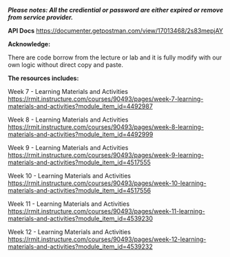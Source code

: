 ***Please notes: All the crediential or password are either expired or remove from service provider.***

**API Docs**
https://documenter.getpostman.com/view/17013468/2s83mepjAY

**Acknowledge:**

There are code borrow from the lecture or lab and it is fully modify with our own logic without direct copy and paste.

**The resources includes:**

Week 7 - Learning Materials and Activities
https://rmit.instructure.com/courses/90493/pages/week-7-learning-materials-and-activities?module_item_id=4492987

Week 8 - Learning Materials and Activities
https://rmit.instructure.com/courses/90493/pages/week-8-learning-materials-and-activities?module_item_id=4492999

Week 9 - Learning Materials and Activities
https://rmit.instructure.com/courses/90493/pages/week-9-learning-materials-and-activities?module_item_id=4517555

Week 10 - Learning Materials and Activities
https://rmit.instructure.com/courses/90493/pages/week-10-learning-materials-and-activities?module_item_id=4517556

Week 11 - Learning Materials and Activities
https://rmit.instructure.com/courses/90493/pages/week-11-learning-materials-and-activities?module_item_id=4539230

Week 12 - Learning Materials and Activities
https://rmit.instructure.com/courses/90493/pages/week-12-learning-materials-and-activities?module_item_id=4539232
